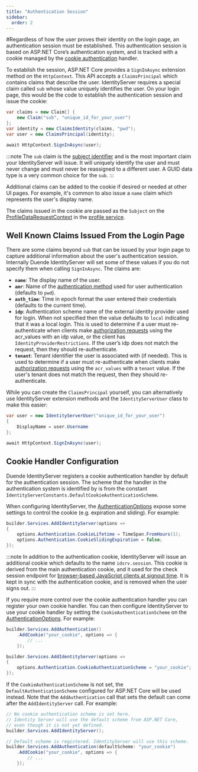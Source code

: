 ```yaml
---
title: "Authentication Session"
sidebar:
  order: 2
---
```


#Regardless of how the user proves their identity on the login page, an authentication session must be established.
This authentication session is based on ASP.NET Core’s authentication system, and is tracked with a cookie managed by the [cookie authentication](https://docs.microsoft.com/en-us/aspnet/core/security/authentication/cookie) handler.

To establish the session, ASP.NET Core provides a `SignInAsync` extension method on the `HttpContext`. 
This API accepts a `ClaimsPrincipal` which contains claims that describe the user. 
IdentityServer requires a special claim called `sub` whose value uniquely identifies the user.
On your login page, this would be the code to establish the authentication session and issue the cookie:

```csharp
var claims = new Claim[] {
    new Claim("sub", "unique_id_for_your_user")
};
var identity = new ClaimsIdentity(claims, "pwd");
var user = new ClaimsPrincipal(identity);

await HttpContext.SignInAsync(user);
```

:::note
The `sub` claim is the [subject identifier](https://openid.net/specs/openid-connect-core-1_0.html#standardclaims) and is the most important claim your IdentityServer will issue.
It will uniquely identify the user and must never change and must never be reassigned to a different user.
A GUID data type is a very common choice for the `sub`. 
:::

Additional claims can be added to the cookie if desired or needed at other UI pages.
For example, it's common to also issue a `name` claim which represents the user's display name.

The claims issued in the cookie are passed as the `Subject` on the [ProfileDataRequestContext](../reference/services/profile_service#duendeidentityservermodelsprofiledatarequestcontext) in the [profile service](../fundamentals/claims).


## Well Known Claims Issued From the Login Page

There are some claims beyond `sub` that can be issued by your login page to capture additional information about the user's authentication session.
Internally Duende IdentityServer will set some of these values if you do not specify them when calling `SignInAsync`.
The claims are:

* **`name`**: The display name of the user.
* **`amr`**: Name of the [authentication method](https://tools.ietf.org/html/rfc8176) used for user authentication (defaults to `pwd`).
* **`auth_time`**: Time in epoch format the user entered their credentials (defaults to the current time).
* **`idp`**: Authentication scheme name of the external identity provider used for login. When not specified then the value defaults to `local` indicating that it was a local login. This is used to determine if a user must re-authenticate when clients make [authorization requests](../reference/endpoints/authorize) using the acr_values with an idp value, or the client has `IdentityProviderRestrictions`. If the user’s idp does not match the request, then they should re-authenticate.
* **`tenant`**: Tenant identifier the user is associated with (if needed). This is used to determine if a user must re-authenticate when clients make [authorization requests](../reference/endpoints/authorize) using the `acr_values` with a `tenant` value. If the user's tenant does not match the request, then they should re-authenticate.


While you can create the `ClaimsPrincipal` yourself, you can alternatively use IdentityServer extension methods and the `IdentityServerUser` class to make this easier:

```cs
var user = new IdentityServerUser("unique_id_for_your_user")
{
    DisplayName = user.Username
};

await HttpContext.SignInAsync(user);
```

## Cookie Handler Configuration

Duende IdentityServer registers a cookie authentication handler by default for the authentication session. 
The scheme that the handler in the authentication system is identified by is from the constant `IdentityServerConstants.DefaultCookieAuthenticationScheme`.

When configuring IdentityServer, the [AuthenticationOptions](../reference/options#authentication) expose some settings to control the cookie (e.g. expiration and sliding). For example:

```csharp
builder.Services.AddIdentityServer(options =>
{
    options.Authentication.CookieLifetime = TimeSpan.FromHours(1);
    options.Authentication.CookieSlidingExpiration = false;
});
```

:::note
In addition to the authentication cookie, IdentityServer will issue an additional cookie which defaults to the name `idsrv.session`. This cookie is derived from the main authentication cookie, and it used for the check session endpoint for [browser-based JavaScript clients at signout time](../ui/logout/notification#browser-based-javascript-clients). It is kept in sync with the authentication cookie, and is removed when the user signs out.
:::

If you require more control over the cookie authentication handler you can register your own cookie handler.
You can then configure IdentityServer to use your cookie handler by setting the `CookieAuthenticationScheme` on the [AuthenticationOptions](../reference/options#authentication). For example:

```csharp
builder.Services.AddAuthentication()
    .AddCookie("your_cookie", options => { 
        // ...
    });

builder.Services.AddIdentityServer(options =>
{
    options.Authentication.CookieAuthenticationScheme = "your_cookie";
});
```

If the `CookieAuthenticationScheme` is not set, the `DefaultAuthenticationScheme` configured for ASP.NET Core will be used instead. Note that the `AddAuthentication` call that sets the default can come after the `AddIdentityServer` call. For example:

```csharp
// No cookie authentication scheme is set here. 
// Identity Server will use the default scheme from ASP.NET Core,
// even though it is not yet defined.
builder.Services.AddIdentityServer();

// Default scheme is registered. IdentityServer will use this scheme.
builder.Services.AddAuthentication(defaultScheme: "your_cookie")
    .AddCookie("your_cookie", options => { 
        // ...
    });
```
